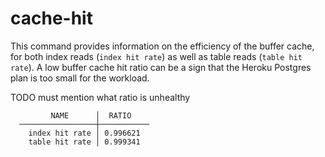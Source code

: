 # cache-hit

This command provides information on the efficiency of the buffer cache, for both index reads (`index hit rate`) as well as table reads (`table hit rate`). A low buffer cache hit ratio can be a sign that the Heroku Postgres plan is too small for the workload.

TODO must mention what ratio is unhealthy

```
         NAME      │  RATIO
  ─────────────────┼───────────
    index hit rate │ 0.996621
    table hit rate │ 0.999341
 ```